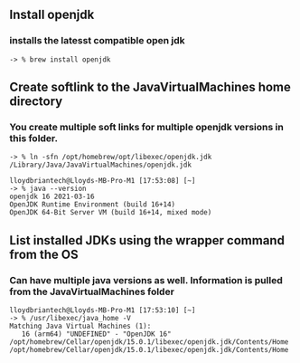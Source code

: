 ## Install openjdk
### installs the latesst compatible open jdk
```
-> % brew install openjdk
```

## Create softlink to the JavaVirtualMachines home directory
### You create multiple soft links for multiple openjdk versions in this folder.
```
-> % ln -sfn /opt/homebrew/opt/libexec/openjdk.jdk /Library/Java/JavaVirtualMachines/openjdk.jdk 

lloydbriantech@Lloyds-MB-Pro-M1 [17:53:08] [~] 
-> % java --version
openjdk 16 2021-03-16
OpenJDK Runtime Environment (build 16+14)
OpenJDK 64-Bit Server VM (build 16+14, mixed mode)
```
 
 ## List installed JDKs using the wrapper command from the OS
 ### Can have multiple java versions as well. Information is pulled from the JavaVirtualMachines folder
 ```
lloydbriantech@Lloyds-MB-Pro-M1 [17:53:10] [~] 
-> % /usr/libexec/java_home -V
Matching Java Virtual Machines (1):
    16 (arm64) "UNDEFINED" - "OpenJDK 16" /opt/homebrew/Cellar/openjdk/15.0.1/libexec/openjdk.jdk/Contents/Home
/opt/homebrew/Cellar/openjdk/15.0.1/libexec/openjdk.jdk/Contents/Home
 ```

